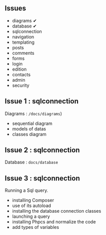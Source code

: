 
## Issues

- diagrams ✔
- database ✔
- sqlconnection
- navigation
- templating
- posts
- comments
- forms
- login
- edition
- contacts
- admin
- security


## Issue 1 : sqlconnection

Diagrams : `/docs/diagrams`)

- sequential diagram
- models of datas
- classes diagram

## Issue 2 : sqlconnection

Database : `docs/database`

## Issue 3 : sqlconnection

Running a Sql query.

- installing Composer
- use of its autoload
- installing the database connection classes
- launching a query
- installing Phpcs and normalize the code
- add types of variables

